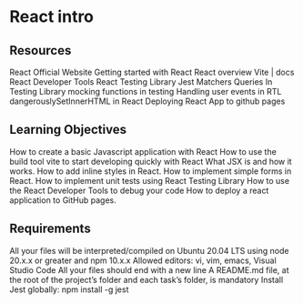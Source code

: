 # React intro
## Resources
React Official Website
Getting started with React
React overview
Vite | docs
React Developer Tools
React Testing Library
Jest Matchers
Queries In Testing Library
mocking functions in testing
Handling user events in RTL
dangerouslySetInnerHTML in React
Deploying React App to github pages
## Learning Objectives
How to create a basic Javascript application with React
How to use the build tool vite to start developing quickly with React
What JSX is and how it works.
How to add inline styles in React.
How to implement simple forms in React.
How to implement unit tests using React Testing Library
How to use the React Developer Tools to debug your code
How to deploy a react application to GitHub pages.
## Requirements
All your files will be interpreted/compiled on Ubuntu 20.04 LTS using node 20.x.x or greater and npm 10.x.x
Allowed editors: vi, vim, emacs, Visual Studio Code
All your files should end with a new line
A README.md file, at the root of the project’s folder and each task’s folder, is mandatory
Install Jest globally: npm install -g jest
